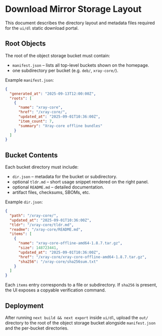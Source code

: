 # Download Mirror Storage Layout

This document describes the directory layout and metadata files required for the `ui/dl` static download portal.

## Root Objects

The root of the object storage bucket must contain:

- `manifest.json` – lists all top-level buckets shown on the homepage.
- one subdirectory per bucket (e.g. `deb/`, `xray-core/`).

Example `manifest.json`:

```json
{
  "generated_at": "2025-09-13T12:00:00Z",
  "roots": [
    {
      "name": "xray-core",
      "href": "/xray-core/",
      "updated_at": "2025-09-01T10:36:00Z",
      "item_count": 7,
      "summary": "Xray-core offline bundles"
    }
  ]
}
```

## Bucket Contents

Each bucket directory must include:

- `dir.json` – metadata for the bucket or subdirectory.
- optional `tldr.md` – short usage snippet rendered on the right panel.
- optional `README.md` – detailed documentation.
- artifact files, checksums, SBOMs, etc.

Example `dir.json`:

```json
{
  "path": "/xray-core/",
  "updated_at": "2025-09-01T10:36:00Z",
  "tldr": "/xray-core/tldr.md",
  "readme": "/xray-core/README.md",
  "items": [
    {
      "name": "xray-core-offline-amd64-1.8.7.tar.gz",
      "size": 148723441,
      "updated_at": "2025-09-01T10:36:00Z",
      "href": "/xray-core/xray-core-offline-amd64-1.8.7.tar.gz",
      "sha256": "/xray-core/sha256sum.txt"
    }
  ]
}
```

Each `items` entry corresponds to a file or subdirectory. If `sha256` is present, the UI exposes a copyable verification command.

## Deployment

After running `next build && next export` inside `ui/dl`, upload the `out/` directory to the root of the object storage bucket alongside `manifest.json` and the per-bucket directories.
